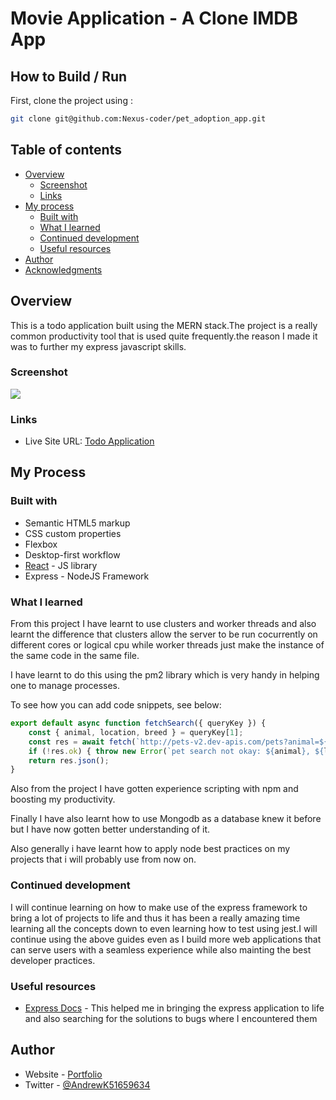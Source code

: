 # Movie  Application - A Clone IMDB App

## How to Build / Run

First, clone the project using :

```bash
git clone git@github.com:Nexus-coder/pet_adoption_app.git
```

## Table of contents

- [Overview](#overview)
  - [Screenshot](#screenshot)
  - [Links](#links)
- [My process](#my-process)
  - [Built with](#built-with)
  - [What I learned](#what-i-learned)
  - [Continued development](#continued-development)
  - [Useful resources](#useful-resources)
- [Author](#author)
- [Acknowledgments](#acknowledgments)

## Overview

This is a todo application built using the MERN stack.The project is a really common productivity tool that is used quite frequently.the reason I made it was to further my express javascript skills.


### Screenshot

![](./todo.png)


### Links

- Live Site URL: [Todo Application](https://pet-adoption-app-theta.vercel.app/)

## My Process

### Built with

- Semantic HTML5 markup
- CSS custom properties
- Flexbox
- Desktop-first workflow
- [React](https://reactjs.org/) - JS library
- Express - NodeJS Framework


### What I learned

From this project I have learnt to use clusters and worker threads and also learnt the difference that clusters allow the server to be run cocurrently on different cores or logical cpu while worker threads just make the instance of the same code in the same file.

I have learnt to do this using the pm2 library which is very handy in helping one to manage processes.

To see how you can add code snippets, see below:

```js
export default async function fetchSearch({ queryKey }) {
    const { animal, location, breed } = queryKey[1];
    const res = await fetch(`http://pets-v2.dev-apis.com/pets?animal=${animal}&location=${location}&breed=${breed}`);
    if (!res.ok) { throw new Error(`pet search not okay: ${animal}, ${location}, ${breed}`); }
    return res.json();
}
```

Also from the project I have gotten experience scripting with npm and boosting my productivity.

Finally I have also learnt how to use Mongodb as a database knew it before but I have now gotten better understanding of it.

Also generally i have learnt how to apply node best practices on my projects that i will probably use from now on.


### Continued development

I will continue learning on how to make use of the express framework to bring a lot of projects to life and thus it has been a really amazing time learning all the concepts down to even learning how to test using jest.I will continue using the above guides even as I build more web applications that can serve users with a seamless experience while also mainting the best developer practices.

### Useful resources

- [Express Docs](https://expressjs.com/) - This helped me in bringing the express application to life and also searching for the solutions to bugs where I encountered them

## Author

- Website - [Portfolio](https://portfolio-page-navy-eight.vercel.app/)
- Twitter - [@AndrewK51659634](https://twitter.com/AndrewK51659634)